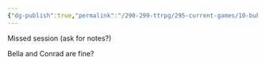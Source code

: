 ```yaml
---
{"dg-publish":true,"permalink":"/290-299-ttrpg/295-current-games/10-bubble-pop/10-04-game-notes-s2/8-missed-session/","dgHomeLink":true,"dgPassFrontmatter":false,"dgShowBacklinks":true,"dgShowLocalGraph":false,"dgShowInlineTitle":true}
---
```



Missed session
(ask for notes?)

Bella and Conrad are fine?
